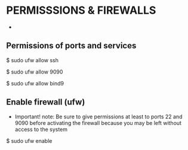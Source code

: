 # PERMISSSIONS & FIREWALLS
  
  -

## Permissions of ports and services

  $ sudo ufw allow ssh

  $ sudo ufw allow 9090

  $ sudo ufw allow bind9

## Enable firewall (ufw)

  - Important! note: Be sure to give permissions at least to ports 22 and 9090 before activating the firewall because you may be left without access to the system

  $ sudo ufw enable
